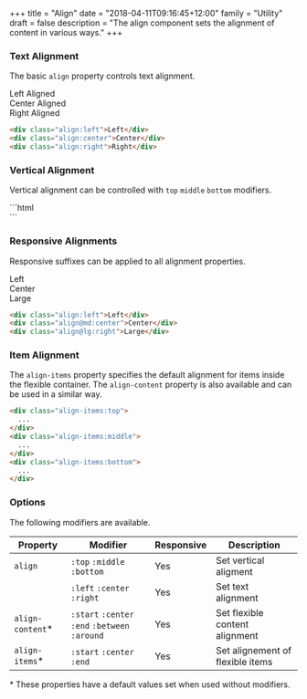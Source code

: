 +++
title = "Align"
date = "2018-04-11T09:16:45+12:00"
family = "Utility"
draft = false
description = "The align component sets the alignment of content in various ways."
+++

### Text Alignment

The basic `align` property controls text alignment.

<div class="margin-bottom:u6 fill:grey-l4">
  <div class="align:left">Left Aligned</div>
  <div class="align:center">Center Aligned</div>
  <div class="align:right">Right Aligned</div>
</div>

```html
<div class="align:left">Left</div>
<div class="align:center">Center</div>
<div class="align:right">Right</div>
```

### Vertical Alignment

Vertical alignment can be controlled with `top` `middle` `bottom` modifiers.

<div class="row row-gutter:2">
  <div class="column font-size:h1 margin-bottom:u6">
    <div class="fill:grey-l4">
      <div class="media media-size:sm display:inline-block fill:grey-l2 color:white align:top"></div>
    </div>
  </div>

  <div class="column font-size:h1 margin-bottom:u6">
    <div class="fill:grey-l4">
      <div class="media media-size:sm display:inline-block fill:grey-l2 color:white align:middle"></div>
    </div>
  </div>

  <div class="column font-size:h1 margin-bottom:u6">
    <div class="fill:grey-l4">
      <div class="media media-size:sm display:inline-block fill:grey-l2 color:white align:bottom"></div>
    </div>
  </div>
</div>
```html
<div class="align:top"></div>
<div class="align:middle"></div>
<div class="align:bottom"></div>
```

### Responsive Alignments

Responsive suffixes can be applied to all alignment properties.

<div class="margin-bottom:u6 fill:grey-l4">
  <div class="align:left">Left</div>
  <div class="align@md:center">Center</div>
  <div class="align@lg:right">Large</div>
</div>

```html
<div class="align:left">Left</div>
<div class="align@md:center">Center</div>
<div class="align@lg:right">Large</div>
```

### Item Alignment

The `align-items` property specifies the default alignment for items inside the flexible container. The `align-content` property is also available and can be used in a similar way.

<div class="row row-gutter:u2 margin-bottom:u6">
  <div class="column:4 flex align-items:start height:u10">
    <div class="padding:u4 color:white fill:grey-l2"></div>
  </div>
  <div class="column:4 flex align-items:center height:u10">
    <div class="padding:u4 color:white fill:grey-l2"></div>
  </div>
  <div class="column:4 flex align-items:end height:u10">
    <div class="padding:u4 color:white fill:grey-l2"></div>
  </div>
</div>

```html
<div class="align-items:top">
  ...
</div>
<div class="align-items:middle">
  ...
</div>
<div class="align-items:bottom">
  ...
</div>
```




### Options

The following modifiers are available.

<table class="table width:100% table:pile table@sm:unpile">
  <thead>
    <tr>
      <th>
        Property
      </th>
      <th>
        Modifier
      </th>
      <th>
        Responsive
      </th>
      <th>
        Description
      </th>
    </tr>
  </thead>
  <tr>
    <td data-label="Properties">
      <code>align</code>
    </td>
    <td data-label="Attributes">
      <code>:top</code> <code>:middle</code> <code>:bottom</code>
    </td>
    <td data-label="Responsive">
      Yes
    </td>
    <td>
      Set vertical aligment
    </td>
  </tr>
  <tr>
    <td data-label="Properties">
    </td>
    <td data-label="Attributes">
      <code>:left</code> <code>:center</code> <code>:right</code>
    </td>
    <td data-label="Responsive">
      Yes
    </td>
    <td>
      Set text alignment
    </td>
  </tr>
  <tr>
    <td data-label="Properties">
      <code>align-content</code><span class="color:orange">&#42;</span>
    </td>
    <td data-label="Attributes">
      <code>:start</code> <code>:center</code> <code>:end</code> <code>:between</code> <code>:around</code>
    </td>
    <td data-label="Responsive">
      Yes
    </td>
    <td>
      Set flexible content alignment
    </td>
  </tr>
  <tr>
    <td data-label="Properties">
      <code>align-items</code><span class="color:orange">&#42;</span>
    </td>
    <td data-label="Attributes">
      <code>:start</code> <code>:center</code> <code>:end</code>
    </td>
    <td data-label="Responsive">
      Yes
    </td>
    <td>
      Set alignement of flexible items
    </td>
  </tr>
</table>
<p class="margin-top:2 font-size:tiny color:orange">
  &#42; These properties have a default values set when used without modifiers.
</p>

